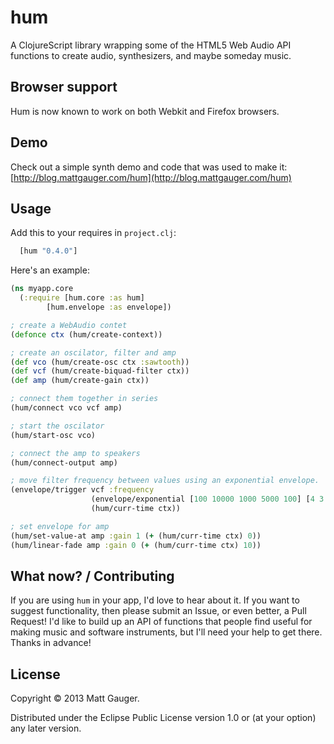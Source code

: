 # hum

A ClojureScript library wrapping some of the HTML5 Web Audio API functions to create audio, synthesizers, and maybe someday music.

## Browser support

Hum is now known to work on both Webkit and Firefox browsers.

## Demo

Check out a simple synth demo and code that was used to make it: [http://blog.mattgauger.com/hum](http://blog.mattgauger.com/hum)

## Usage
Add this to your requires in `project.clj`:

```clojure
  [hum "0.4.0"]
```

Here's an example:
```clojure
(ns myapp.core
  (:require [hum.core :as hum]
  	    [hum.envelope :as envelope])

; create a WebAudio contet
(defonce ctx (hum/create-context))

; create an oscilator, filter and amp
(def vco (hum/create-osc ctx :sawtooth))
(def vcf (hum/create-biquad-filter ctx))
(def amp (hum/create-gain ctx))

; connect them together in series
(hum/connect vco vcf amp)

; start the oscilator
(hum/start-osc vco)

; connect the amp to speakers
(hum/connect-output amp)

; move filter frequency between values using an exponential envelope.
(envelope/trigger vcf :frequency 
                  (envelope/exponential [100 10000 1000 5000 100] [4 3 2 1])
                  (hum/curr-time ctx))

; set envelope for amp
(hum/set-value-at amp :gain 1 (+ (hum/curr-time ctx) 0))
(hum/linear-fade amp :gain 0 (+ (hum/curr-time ctx) 10))
```

## What now? / Contributing

If you are using `hum` in your app, I'd love to hear about it. If you want to suggest functionality, then please submit an Issue, or even better, a Pull Request! I'd like to build up an API of functions that people find useful for making music and software instruments, but I'll need your help to get there. Thanks in advance!

## License

Copyright © 2013 Matt Gauger.

Distributed under the Eclipse Public License version 1.0 or (at
your option) any later version.
